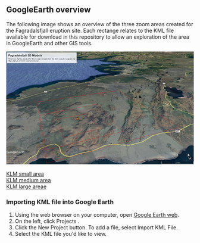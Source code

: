 ## GoogleEarth overview
The following image shows an overview of the three zoom areas created for the Fagradalsfjall eruption site. Each rectange relates to the KML file available for download in this repository to allow an exploration of the area in GoogleEarth and other GIS tools.

![](../images/Fagradalsfjall_GoogleEarthReference.jpg)

[KLM small area](Fargradalsfjall_smallarea_GoogleEarthreferenceframe.kml)  
[KLM medium area](Fagradalsfjall_mediumarea_GoogleEarthreferenceframe.kml)  
[KLM large areae](Fargradalsfjall_largelarea_GoogleEarthreferenceframe.kml)


### Importing KML file into Google Earth

1. Using the web browser on your computer, open [Google Earth web](https://earth.google.com/web/).
2. On the left, click Projects .
3. Click the New Project button. To add a file, select Import KML File.
4. Select the KML file you'd like to view.
